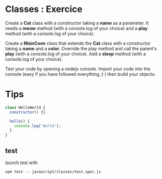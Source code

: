 # Classes : Exercice

Create a **Cat** class with a constructor taking a **name** as a parameter. It needs a **meow** method (with a console.log of your choice) and a **play** method (with a console.log of your choice).

Create a **MainCoon** class that extends the **Cat** class with a constructor taking a **name** and a **color**. Override the play method and call the parent's **play** (with a console.log of your choice). Add a **sleep** method (with a console.log of your choice).

Test your code by opening a nodejs console. Import your code into the console (easy if you have followed everything ;) ) then build your objects.

# Tips

```javascript
class HelloWorld {
  constructor() {}

  hello() {
    console.log('World');
  }
}
```

## test

launch test with

```
npm test -- javascript/classes/test.spec.js
```
